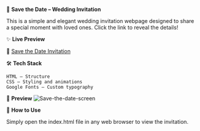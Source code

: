 💍 **Save the Date – Wedding Invitation**

This is a simple and elegant wedding invitation webpage designed to share a special moment with loved ones. Click the link to reveal the details!

✨ **Live Preview**

🔗 [Save the Date Invitation](https://p-a-save-the-date.netlify.app/)

🛠️ **Tech Stack**

    HTML – Structure
    CSS – Styling and animations
    Google Fonts – Custom typography

📸 **Preview**
![Save-the-date-screen](https://github.com/user-attachments/assets/c01b84df-f7e3-4d0c-a1f9-e4b2dfa046fc)

📂 **How to Use**

Simply open the index.html file in any web browser to view the invitation.
